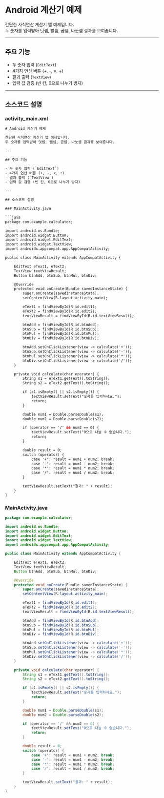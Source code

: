 # Android 계산기 예제

간단한 사칙연산 계산기 앱 예제입니다.  
두 숫자를 입력받아 덧셈, 뺄셈, 곱셈, 나눗셈 결과를 보여줍니다.

---

## 주요 기능

- 두 숫자 입력 (`EditText`)  
- 4가지 연산 버튼 (+, -, ×, ÷)  
- 결과 출력 (`TextView`)  
- 입력 값 검증 (빈 칸, 0으로 나누기 방지)

---

## 소스코드 설명

### activity_main.xml

```xml
# Android 계산기 예제

간단한 사칙연산 계산기 앱 예제입니다.  
두 숫자를 입력받아 덧셈, 뺄셈, 곱셈, 나눗셈 결과를 보여줍니다.

---

## 주요 기능

- 두 숫자 입력 (`EditText`)  
- 4가지 연산 버튼 (+, -, ×, ÷)  
- 결과 출력 (`TextView`)  
- 입력 값 검증 (빈 칸, 0으로 나누기 방지)

---

## 소스코드 설명

### MainActivity.java

```java
package com.example.calculator;

import android.os.Bundle;
import android.widget.Button;
import android.widget.EditText;
import android.widget.TextView;
import androidx.appcompat.app.AppCompatActivity;

public class MainActivity extends AppCompatActivity {

    EditText eText1, eText2;
    TextView textViewResult;
    Button btnAdd, btnSub, btnMul, btnDiv;

    @Override
    protected void onCreate(Bundle savedInstanceState) {
        super.onCreate(savedInstanceState);
        setContentView(R.layout.activity_main);

        eText1 = findViewById(R.id.edit1);
        eText2 = findViewById(R.id.edit2);
        textViewResult = findViewById(R.id.textViewResult);

        btnAdd = findViewById(R.id.btnAdd);
        btnSub = findViewById(R.id.btnSub);
        btnMul = findViewById(R.id.btnMul);
        btnDiv = findViewById(R.id.btnDiv);

        btnAdd.setOnClickListener(view -> calculate('+'));
        btnSub.setOnClickListener(view -> calculate('-'));
        btnMul.setOnClickListener(view -> calculate('*'));
        btnDiv.setOnClickListener(view -> calculate('/'));
    }

    private void calculate(char operator) {
        String s1 = eText1.getText().toString();
        String s2 = eText2.getText().toString();

        if (s1.isEmpty() || s2.isEmpty()) {
            textViewResult.setText("숫자를 입력하세요.");
            return;
        }

        double num1 = Double.parseDouble(s1);
        double num2 = Double.parseDouble(s2);

        if (operator == '/' && num2 == 0) {
            textViewResult.setText("0으로 나눌 수 없습니다.");
            return;
        }

        double result = 0;
        switch (operator) {
            case '+': result = num1 + num2; break;
            case '-': result = num1 - num2; break;
            case '*': result = num1 * num2; break;
            case '/': result = num1 / num2; break;
        }

        textViewResult.setText("결과: " + result);
    }
}
```

### MainActivity.java

```java
package com.example.calculator;

import android.os.Bundle;
import android.widget.Button;
import android.widget.EditText;
import android.widget.TextView;
import androidx.appcompat.app.AppCompatActivity;

public class MainActivity extends AppCompatActivity {

    EditText eText1, eText2;
    TextView textViewResult;
    Button btnAdd, btnSub, btnMul, btnDiv;

    @Override
    protected void onCreate(Bundle savedInstanceState) {
        super.onCreate(savedInstanceState);
        setContentView(R.layout.activity_main);

        eText1 = findViewById(R.id.edit1);
        eText2 = findViewById(R.id.edit2);
        textViewResult = findViewById(R.id.textViewResult);

        btnAdd = findViewById(R.id.btnAdd);
        btnSub = findViewById(R.id.btnSub);
        btnMul = findViewById(R.id.btnMul);
        btnDiv = findViewById(R.id.btnDiv);

        btnAdd.setOnClickListener(view -> calculate('+'));
        btnSub.setOnClickListener(view -> calculate('-'));
        btnMul.setOnClickListener(view -> calculate('*'));
        btnDiv.setOnClickListener(view -> calculate('/'));
    }

    private void calculate(char operator) {
        String s1 = eText1.getText().toString();
        String s2 = eText2.getText().toString();

        if (s1.isEmpty() || s2.isEmpty()) {
            textViewResult.setText("숫자를 입력하세요.");
            return;
        }

        double num1 = Double.parseDouble(s1);
        double num2 = Double.parseDouble(s2);

        if (operator == '/' && num2 == 0) {
            textViewResult.setText("0으로 나눌 수 없습니다.");
            return;
        }

        double result = 0;
        switch (operator) {
            case '+': result = num1 + num2; break;
            case '-': result = num1 - num2; break;
            case '*': result = num1 * num2; break;
            case '/': result = num1 / num2; break;
        }

        textViewResult.setText("결과: " + result);
    }
}
```
